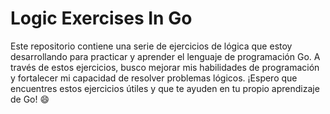 # Logic Exercises In Go

Este repositorio contiene una serie de ejercicios de lógica que estoy desarrollando para practicar y aprender el lenguaje de programación Go. A través de estos ejercicios, busco mejorar mis habilidades de programación y fortalecer mi capacidad de resolver problemas lógicos. ¡Espero que encuentres estos ejercicios útiles y que te ayuden en tu propio aprendizaje de Go! 😄

